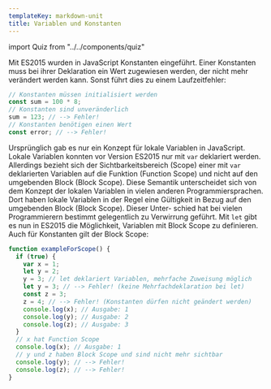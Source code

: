 ```yaml
---
templateKey: markdown-unit
title: Variablen und Konstanten
---
```


import Quiz from "../../components/quiz"

Mit ES2015 wurden in JavaScript Konstanten eingeführt. Einer Konstanten muss bei ihrer Deklaration ein Wert zugewiesen werden, der nicht mehr verändert werden kann. Sonst führt dies zu einem Laufzeitfehler:

```js
// Konstanten müssen initialisiert werden
const sum = 100 * 8;
// Konstanten sind unveränderlich
sum = 123; // --> Fehler!
// Konstanten benötigen einen Wert
const error; // --> Fehler!
```

Ursprünglich gab es nur ein Konzept für lokale Variablen in JavaScript. Lokale Variablen konnten vor Version ES2015 nur mit `var` deklariert werden. Allerdings bezieht sich der Sichtbarkeitsbereich (Scope) einer mit `var` deklarierten Variablen auf die Funktion (Function Scope) und nicht auf den umgebenden Block (Block Scope). Diese Semantik unterscheidet sich von dem Konzept der lokalen Variablen in vielen anderen Programmiersprachen. Dort haben lokale Variablen in der Regel eine Gültigkeit in Bezug auf den umgebenden Block (Block Scope). Dieser Unter- schied hat bei vielen Programmierern bestimmt gelegentlich zu Verwirrung geführt. Mit `let` gibt es nun in ES2015 die Möglichkeit, Variablen mit Block Scope zu definieren. Auch für Konstanten gilt der Block Scope:

```js
function exampleForScope() {
  if (true) {
    var x = 1;
    let y = 2;
    y = 3; // let deklariert Variablen, mehrfache Zuweisung möglich
    let y = 3; // --> Fehler! (keine Mehrfachdeklaration bei let)
    const z = 3;
    z = 4; // --> Fehler! (Konstanten dürfen nicht geändert werden)
    console.log(x); // Ausgabe: 1
    console.log(y); // Ausgabe: 2
    console.log(z); // Ausgabe: 3
  }
  // x hat Function Scope
  console.log(x); // Ausgabe: 1
  // y und z haben Block Scope und sind nicht mehr sichtbar
  console.log(y); // --> Fehler!
  console.log(z); // --> Fehler!
}
```

<Quiz />

